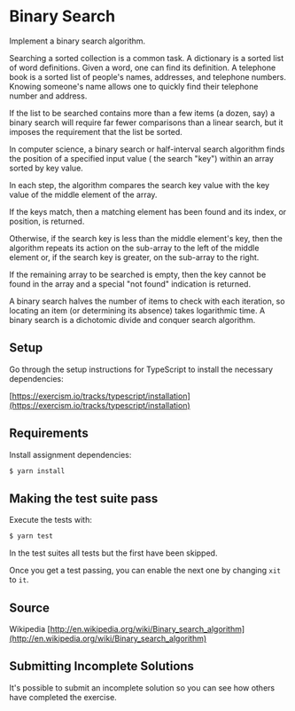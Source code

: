# Binary Search

Implement a binary search algorithm.

Searching a sorted collection is a common task. A dictionary is a sorted list of word definitions. Given a word, one can
find its definition. A telephone book is a sorted list of people's names, addresses, and telephone numbers. Knowing
someone's name allows one to quickly find their telephone number and address.

If the list to be searched contains more than a few items (a dozen, say)
a binary search will require far fewer comparisons than a linear search, but it imposes the requirement that the list be
sorted.

In computer science, a binary search or half-interval search algorithm finds the position of a specified input value (
the search "key") within an array sorted by key value.

In each step, the algorithm compares the search key value with the key value of the middle element of the array.

If the keys match, then a matching element has been found and its index, or position, is returned.

Otherwise, if the search key is less than the middle element's key, then the algorithm repeats its action on the
sub-array to the left of the middle element or, if the search key is greater, on the sub-array to the right.

If the remaining array to be searched is empty, then the key cannot be found in the array and a special "not found"
indication is returned.

A binary search halves the number of items to check with each iteration, so locating an item (or determining its
absence) takes logarithmic time. A binary search is a dichotomic divide and conquer search algorithm.

## Setup

Go through the setup instructions for TypeScript to install the necessary dependencies:

[https://exercism.io/tracks/typescript/installation](https://exercism.io/tracks/typescript/installation)

## Requirements

Install assignment dependencies:

```bash
$ yarn install
```

## Making the test suite pass

Execute the tests with:

```bash
$ yarn test
```

In the test suites all tests but the first have been skipped.

Once you get a test passing, you can enable the next one by changing `xit` to
`it`.

## Source

Wikipedia [http://en.wikipedia.org/wiki/Binary_search_algorithm](http://en.wikipedia.org/wiki/Binary_search_algorithm)

## Submitting Incomplete Solutions

It's possible to submit an incomplete solution so you can see how others have completed the exercise.
